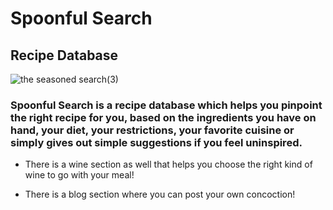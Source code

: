 
# Spoonful Search
## Recipe Database
![the seasoned search(3)](https://user-images.githubusercontent.com/67484805/110226608-d9545200-7ebe-11eb-937c-d741f8cfce3d.png)
### Spoonful Search is a recipe database which helps you pinpoint the right recipe for you, based on the ingredients you have on hand, your diet, your restrictions, your favorite cuisine or simply gives out simple suggestions if you feel uninspired.  

- There is a wine section as well that helps you choose the right kind of wine to go with your meal! 

- There is a blog section where you can post your own concoction!

